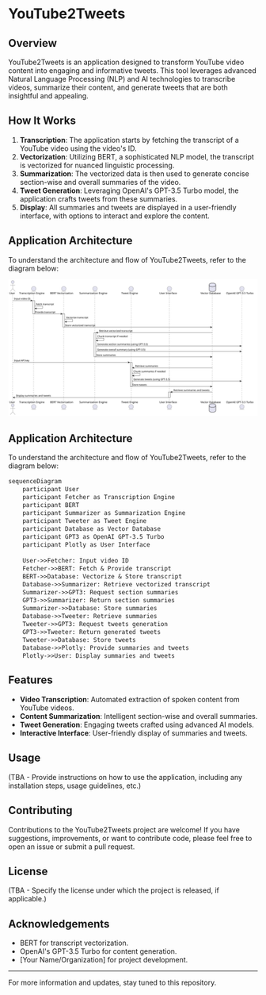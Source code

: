 # YouTube2Tweets

## Overview
YouTube2Tweets is an application designed to transform YouTube video content into engaging and informative tweets. This tool leverages advanced Natural Language Processing (NLP) and AI technologies to transcribe videos, summarize their content, and generate tweets that are both insightful and appealing.

## How It Works
1. **Transcription**: The application starts by fetching the transcript of a YouTube video using the video's ID.
2. **Vectorization**: Utilizing BERT, a sophisticated NLP model, the transcript is vectorized for nuanced linguistic processing.
3. **Summarization**: The vectorized data is then used to generate concise section-wise and overall summaries of the video.
4. **Tweet Generation**: Leveraging OpenAI's GPT-3.5 Turbo model, the application crafts tweets from these summaries.
5. **Display**: All summaries and tweets are displayed in a user-friendly interface, with options to interact and explore the content.

## Application Architecture
To understand the architecture and flow of YouTube2Tweets, refer to the diagram below:

![YouTube2Tweets Architecture](https://github.com/bhaskatripathi/YouTube2Tweets/blob/main/Youtube2Tweet.svg)

## Application Architecture
To understand the architecture and flow of YouTube2Tweets, refer to the diagram below:

```mermaid
sequenceDiagram
    participant User
    participant Fetcher as Transcription Engine
    participant BERT
    participant Summarizer as Summarization Engine
    participant Tweeter as Tweet Engine
    participant Database as Vector Database
    participant GPT3 as OpenAI GPT-3.5 Turbo
    participant Plotly as User Interface

    User->>Fetcher: Input video ID
    Fetcher->>BERT: Fetch & Provide transcript
    BERT->>Database: Vectorize & Store transcript
    Database->>Summarizer: Retrieve vectorized transcript
    Summarizer->>GPT3: Request section summaries
    GPT3->>Summarizer: Return section summaries
    Summarizer->>Database: Store summaries
    Database->>Tweeter: Retrieve summaries
    Tweeter->>GPT3: Request tweets generation
    GPT3->>Tweeter: Return generated tweets
    Tweeter->>Database: Store tweets
    Database->>Plotly: Provide summaries and tweets
    Plotly->>User: Display summaries and tweets
```

## Features
- **Video Transcription**: Automated extraction of spoken content from YouTube videos.
- **Content Summarization**: Intelligent section-wise and overall summaries.
- **Tweet Generation**: Engaging tweets crafted using advanced AI models.
- **Interactive Interface**: User-friendly display of summaries and tweets.

## Usage
(TBA - Provide instructions on how to use the application, including any installation steps, usage guidelines, etc.)

## Contributing
Contributions to the YouTube2Tweets project are welcome! If you have suggestions, improvements, or want to contribute code, please feel free to open an issue or submit a pull request.

## License
(TBA - Specify the license under which the project is released, if applicable.)

## Acknowledgements
- BERT for transcript vectorization.
- OpenAI's GPT-3.5 Turbo for content generation.
- [Your Name/Organization] for project development.

---

For more information and updates, stay tuned to this repository.
